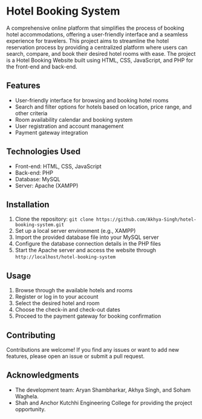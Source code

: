 # Hotel Booking System

A comprehensive online platform that simplifies the process of booking hotel accommodations, offering a user-friendly interface and a seamless experience for travelers. This project aims to streamline the hotel reservation process by providing a centralized platform where users can search, compare, and book their desired hotel rooms with ease.
The project is a Hotel Booking Website built using HTML, CSS, JavaScript, and PHP for the front-end and back-end.

## Features

- User-friendly interface for browsing and booking hotel rooms
- Search and filter options for hotels based on location, price range, and other criteria
- Room availability calendar and booking system
- User registration and account management
- Payment gateway integration

## Technologies Used

- Front-end: HTML, CSS, JavaScript
- Back-end: PHP
- Database: MySQL
- Server: Apache (XAMPP)

## Installation

1. Clone the repository: `git clone https://github.com/Akhya-Singh/hotel-booking-system.git`
2. Set up a local server environment (e.g., XAMPP)
3. Import the provided database file into your MySQL server
4. Configure the database connection details in the PHP files
5. Start the Apache server and access the website through `http://localhost/hotel-booking-system`

## Usage

1. Browse through the available hotels and rooms
2. Register or log in to your account
3. Select the desired hotel and room
4. Choose the check-in and check-out dates
5. Proceed to the payment gateway for booking confirmation

## Contributing

Contributions are welcome! If you find any issues or want to add new features, please open an issue or submit a pull request.

## Acknowledgments

- The development team: Aryan Shambharkar, Akhya Singh, and Soham Waghela.
- Shah and Anchor Kutchhi Engineering College for providing the project opportunity.
